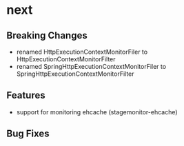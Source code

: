 # next
## Breaking Changes
 * renamed HttpExecutionContextMonitorFiler to HttpExecutionContextMonitorFilter
 * renamed SpringHttpExecutionContextMonitorFiler to SpringHttpExecutionContextMonitorFilter

## Features
 * support for monitoring ehcache (stagemonitor-ehcache)

## Bug Fixes